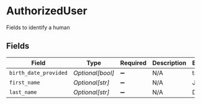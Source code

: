 # AuthorizedUser

Fields to identify a human


## Fields

| Field                 | Type                  | Required              | Description           | Example               |
| --------------------- | --------------------- | --------------------- | --------------------- | --------------------- |
| `birth_date_provided` | *Optional[bool]*      | :heavy_minus_sign:    | N/A                   | true                  |
| `first_name`          | *Optional[str]*       | :heavy_minus_sign:    | N/A                   | Jane                  |
| `last_name`           | *Optional[str]*       | :heavy_minus_sign:    | N/A                   | Doe                   |